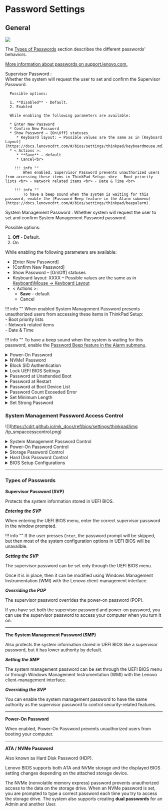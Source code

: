 # Password Settings

## General

![](https://cdrt.github.io/mk_docs/ref/bios/settings/thinkpad/img/tp_password.png)

The [Types of Passwords](#types-of-passwords) section describes the different passwords' behaviors.

[More information about passwords on support.lenovo.com.](https://support.lenovo.com/at/en/solutions/ht036206-types-of-password-for-thinkpad)

Supervisor Password
:  
      Whether the system will request the user to set and confirm the Supervisor Password.

      Possible options:

      1. **Disabled** - Default.
      2. Enabled

      While enabling the following parameters are available:

      * Enter New Password
      * Confirm New Password
      * Show Password – [On\Off] statuses
         * Keyboard layout: – Possible values are the same as in [Keyboard Layout](https://docs.lenovocdrt.com/#/bios/settings/thinkpad/keyboardmouse.md)
      * < Actions >:
         * **Save** – default
         * Cancel<br>

        !!! info ""
            When enabled, Supervisor Password prevents unauthorized users from accessing these items in ThinkPad Setup: <br> - Boot priority lists <br> - Network related items <br> - Date & Time <br>

        !!! info ""
            To have a beep sound when the system is waiting for this password, enable the [Password Beep feature in the Alarm submenu](https://docs.lenovocdrt.com/#/bios/settings/thinkpad/beepalarm).

System Management Password
:  Whether system will request the user to set and confirm System Management Password password.

   Possible options:

   1. **Off** - Default.
   2. On

   While enabling the following parameters are available:

   * [Enter New Password]
   * [Confirm New Password]
   * Show Password – [On\Off] statuses
   * Keyboard layout: XXXX – Possible values are the same as in [Keyboard\Mouse -> Keyboard Layout](https://docs.lenovocdrt.com/#/bios/settings/thinkpad/keyboardmouse.md)
   * < Actions >:
      * **Save** – default
      * Cancel

   !!! info ""
      When enabled System Management Password presents unauthorized users from accessing these items in ThinkPad Setup: <br> - Boot priority lists <br> - Network related items <br> - Date & Time

   !!! info ""
      To have a beep sound when the system is waiting for this password, enable the [Password Beep feature in the Alarm submenu](https://docs.lenovocdrt.com/#/bios/settings/thinkpad/beepalarm.md).

<details><summary>Power-On Password</summary>

Whether will request user to set and confirm Power-On Password password.

!!! info ""
    When enabled Power-On Password prevents unauthorized users from booting your computer.

Possible options:

1. **Off** - Default.
2. On

While enabling the following parameters are available:

* [Enter New Password]
* [Confirm New Password]
* Show Password – [On\Off] statuses
* Keyboard layout: – Possible values are the same as in [Keyboard Layout](https://docs.lenovocdrt.com/#/bios/settings/thinkpad/keyboardmouse.md)
* < Actions >:
    * **Save** – default
    * Cancel

When enabled Power-On Password prevents unauthorized users from booting your computer.

!!! info ""
     To have a beep sound when the system is waiting for this password, enable the [Password Beep feature in the Alarm submenu](https://docs.lenovocdrt.com/#/bios/settings/thinkpad/beepalarm.md).

</details>

<details><summary>NVMe1 Password</summary>

Also known as **Hard Disk Password (HDP)**.

Possible options:

1. **Off** - no password defined. Default.
2. On - for enabling system will request 'Setup Confirmation' and 'Password and confirmation'.

Setup Confirmation:

1. **Single Password** - when a Single NVMe password is set, the user must enter the user NVMe password to access files and applications on the storage drive. Default.
2. Dual Password (User+Admin) - The admin NVMe password is set and used by a system administrator. It enables the administrator to access any storage drive in a system or any computer connected in the same network. The administrator can also assign a user NVMe password for each computer in the network. The user of the computer can change the user NVMe password as desired, but only the administrator can remove the user NVMe password.
3. Cancel

Password and confirmation:

* [Enter New Password]
* [Confirm New Password]
* Show Password – [On\Off] statuses
* Keyboard layout: XXXX – Possible values are the same as in [Keyboard\Mouse -> Keyboard Layout](https://docs.lenovocdrt.com/#/bios/settings/thinkpad/keyboardmouse.md)
* < Actions >:
    * **Save** – default
    * Cancel

!!! info ""
    To have a beep sound when the system is waiting for this password, enable the [Password Beep feature in the Alarm submenu](https://docs.lenovocdrt.com/#/bios/settings/thinkpad/beepalarm.md).

!!! info ""
    When prompted to enter an NVMe password, press F1 to switch between the admin NVMe password and user NVMe password.

!!! info ""
     The NVMe password is not available in the following situations:

* A Trusted Computing Group (TCG) Opal-compliant storage drive and a TCG Opal management software program are installed in the computer, and the TCG Opal management software program is activated.
* For Intel models, when an eDrive storage drive is installed in the computer preinstalled with the Windows 10 operating system.

</details>

<details><summary>Block SID Authentication</summary>

Whether TCG (Trusted Computing Group) Storage device will block attempts to authenticate the SID (Security Identifier) authority until a subsequent device power cycle occurs.

!!! info ""
    If switched `Off`, system will allow SID authentication in TCG Storage device at the next system boot only, but not subsequent boots.

Possible options:

1. **On** - Default.
2. Off

| WMI Setting name | Values | Locked by SVP | AMD/Intel |
   |:---|:---|:---|:---|
| BlockSIDAuthentication | Disable, Enable | Yes | Both |

</details>

<details><summary>Lock UEFI BIOS Settings</summary>

Whether to prevent users from making any changes in ThinkPad Setup without entering a Supervisor Password.

Possible options:

1. On
2. **Off** - Default.

!!! info ""
     UEFI BIOS Lock will not take effect unless Supervisor password is enabled.

| WMI Setting name | Values | Locked by SVP | AMD/Intel |
   |:---|:---|:---|:---|
| LockBIOSSetting | Disable, Enable | Yes | Both |

</details>

<details><summary>Password at Unattended Boot</summary>

Whether the system prompts for passwords when the system starts from full off state or hibernate by unattended events.

Possible options:

1. **On** - Default.
2. Off

!!! info ""
     To protect unauthorized access to the system we recommended setting user authentication on the OS.

| WMI Setting name | Values | Locked by SVP | AMD/Intel |
   |:---|:---|:---|:---|
| BIOSPasswordAtUnattendedBoot | Disable, Enable | Yes | Both |

</details>

<details><summary>Password at Restart</summary>

Whether the system prompts for passwords when the system restarts.

Possible options:

1. On
2. **Off** - Default.

!!! info ""
     To protect unauthorized access to the system we recommended setting user authentication on the OS.

| WMI Setting name | Values | Locked by SVP | AMD/Intel |
   |:---|:---|:---|:---|
| BIOSPasswordAtReboot | Disable, Enable | Yes | Both |

</details>

<details><summary>Password at Boot Device List</summary>

Whether the system prompts for the Security password.

!!! info ""
    If the Security password is set, this option is used to specify whether the Security password must be entered to display the F12 boot device list.

Possible options:

1. On
2. **Off** - system will proceed without any user action required. Default.

| WMI Setting name | Values | Locked by SVP | AMD/Intel |
   |:---|:---|:---|:---|
| BIOSPasswordAtBootDeviceList | Disable, Enable | Yes | Both |

</details>

<details><summary>Password Count Exceeded Error</summary>

Whether system will show POST 0199 error when a wrong supervisor password is entered more than three times and prompt for the Security password.

Possible options:

1. **On** - Default.
2. Off

| WMI Setting name | Values | Locked by SVP | AMD/Intel |
   |:---|:---|:---|:---|
| PasswordCountExceededError | Disable, Enable | Yes | Both |

</details>

<details><summary>Set Minimum Length</summary>

!!! info ""
    Applies to: <br> - Supervisor Password System Management Password <br> - Power-On password <br> - Hard Disk password

Possible options:

1. **Disabled** - passwords can be from 1 to 128 symbols. Default.
2. 4 characters
3. 5 characters
4. 6 characters
5. 8 characters
6. 9 characters
7. 10 characters
8. 11 characters
9. 12 characters

!!! info ""
     If a supervisor password is set, you cannot change the minimum length until you log in as a supervisor.

| WMI Setting name | Values | Locked by SVP | AMD/Intel |
   |:---|:---|:---|:---|
| MinimumPasswordLength | Disable, 4, 5, 6, 7, 8, 9, 10, 11, 12 | Yes | Both |

</details>

<details><summary>Set Strong Password</summary>

"Strong password" means:
* 8 or more characters
* must include at least one uppercase character, one lowercase character and one number.

!!! info ""
    Applies to: <br> - Supervisor Password <br> - System Management Password <br> - Power-On password <br> - Hard Disk password

Possible options:

1. **Disabled** - Default.
2. Enabled

| WMI Setting name | Values | Locked by SVP | AMD/Intel |
   |:---|:---|:---|:---|
| StrongPassword | Disable, Enable | Yes | Both |

</details>

### System Management Password Access Control ###

![](https://cdrt.github.io/mk_docs/ref/bios/settings/thinkpad/img
   /tp_smpaccesscontrol.png)

<details><summary>System Management Password Control</summary>

 Whether to allow System Management Password to have the same authority as Supervisor Password to control System Management Password.

Possible options:

1. **Off** – Default.
2. On

| WMI Setting name | Values | Locked by SVP | AMD/Intel |
   |:---|:---|:---|:---|
| SystemManagementPasswordControl | Disable, Enable | Yes | Both |

</details>

<details><summary>Power-On Password Control</summary>

 Whether to allow System Management Password to have the same authority as Supervisor Password to control Power-On Password.

Possible options:

1. **Off** - Default.
2. On

| WMI Setting name | Values | Locked by SVP | AMD/Intel |
   |:---|:---|:---|:---|
| PowerOnPasswordControl | Disable, Enable | Yes | Both |

</details>

<details><summary>Storage Password Control</summary>

When enabled, allows System Management Password to have a same authority as Supervisor Password to control NVMe Password.

Possible options:

1. **Off** - Default.
2. On

| WMI Setting name | Values | Locked by SVP | AMD/Intel |
   |:---|:---|:---|:---|
| StorageDiskPasswordControl | Disable, Enable | Yes | Both |

</details>

<details><summary>Hard Disk Password Control</summary>

 Whether to allow System Management Password to have the same authority as Supervisor Password to control Hard Disk Password.

Possible options:

1. **Off** - Default.
2. On

| WMI Setting name | Values | Locked by SVP | AMD/Intel |
   |:---|:---|:---|:---|
| HardDiskPasswordControl | Disable, Enable | Yes | Both |

</details>

<details><summary>BIOS Setup Configurations</summary>

 Whether to allow System Management Password to have the same authority as Supervisor Password to control BIOS setup items.

Possible options:

1. **Off** - Default.
2. On

| WMI Setting name | Values | Locked by SVP | AMD/Intel |
   |:---|:---|:---|:---|
| BIOSSetupConfigurations | Disable, Enable | Yes | Both |

</details>

<hr />

### Types of Passwords

**Supervisor Password (SVP)**

Protects the system information stored in UEFI BIOS.

**_Entering the SVP_**

When entering the UEFI BIOS menu, enter the correct supervisor password in the window prompted.

!!! info ""
    If the user presses `Enter`, the password prompt will be skipped, but then most of the system configuration options in UEFI BIOS will be unavailble.

 **_Setting the SVP_**

The supervisor password can be set only through the UEFI BIOS menu.

Once it is in place, then it can be modified using Windows Management Instrumentation (WMI) with the Lenovo client-management interface.

**_Overriding the POP_**

The supervisor password overrides the power-on password (POP).

If you have set both the supervisor password and power-on password, you can use the supervisor password to access your computer when you turn it on.
<hr>

**The System Management Password (SMP)**

Also protects the system information stored in UEFI BIOS like a supervisor password, but it has lower authority by default.

**_Setting the SMP_**

The system management password can be set through the UEFI BIOS menu or through Windows Management Instrumentation (WMI) with the Lenovo client-management interface.

**_Overriding the SVP_**

You can enable the system management password to have the same authority as the supervisor password to control security-related features.
<hr>

**Power-On Password**

When enabled, Power-On Password prevents unauthorized users from booting your computer.
<hr>

**ATA / NVMe Password**

Also known as Hard Disk Password (HDP).

Lenovo BIOS supports both ATA and NVMe storage and the displayed BIOS setting changes depending on the attached storage device.

The NVMe (nonvolatile memory express) password prevents unauthorized access to the data on the storage drive. When an NVMe password is set, you are prompted to type a correct password each time you try to access the storage drive. The system also supports creating **dual passwords** for an Admin and another User.

